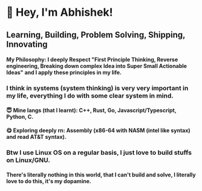 
# 👋 Hey, I'm Abhishek!  

## Learning, Building, Problem Solving, Shipping, Innovating

#### My Philosophy: I deeply Respect "First Principle Thinking, Reverse engineering, Breaking down complex Idea into Super Small Actionable Ideas" and I apply these principles in my life.
### I think in systems (system thinking) is very very important in my life, everything I do with some clear system in mind.

#### 😇 Mine langs (that I learnt): C++, Rust, Go, Javascript/Typescript, Python, C.
#### 😋 Exploring deeply rn: Assembly (x86-64 with NASM (intel like syntax) and read AT&T syntax).

### Btw I use Linux OS on a regular basis, I just love to build stuffs on Linux/GNU.
#### There's literally nothing in this world, that I can't build and solve, I literally love to do this, it's my dopamine.
